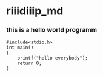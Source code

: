 # riiidiiip_md

### this is a hello world programm

```
#include<stdio.h>
int main()
{
    printf("hello everybody");
    return 0;
}

```